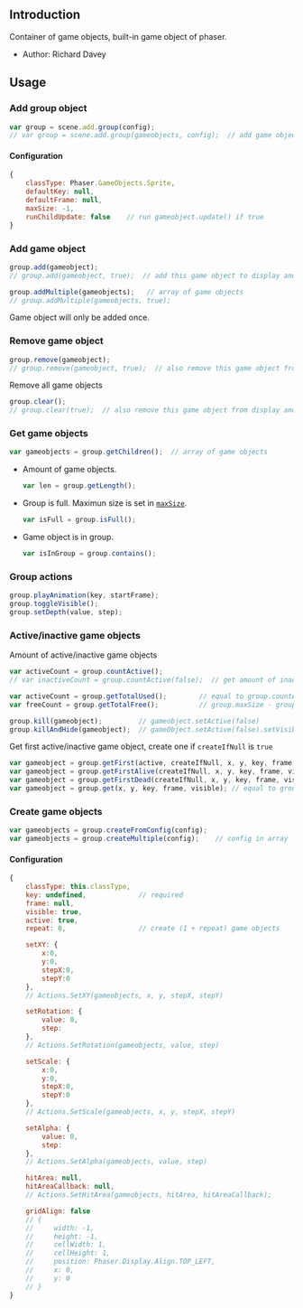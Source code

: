 ## Introduction

Container of game objects, built-in game object of phaser.

- Author: Richard Davey

## Usage

### Add group object

```javascript
var group = scene.add.group(config);
// var group = scene.add.group(gameobjects, config);  // add game objects into group
```

#### Configuration

```javascript
{
    classType: Phaser.GameObjects.Sprite,
    defaultKey: null,
    defaultFrame: null,
    maxSize: -1,
    runChildUpdate: false    // run gameobject.update() if true
}
```

### Add game object

```javascript
group.add(gameobject);
// group.add(gameobject, true);  // add this game object to display and update list of scene
```

```javascript
group.addMultiple(gameobjects);   // array of game objects
// group.addMultiple(gameobjects, true);
```

Game object will only be added once.

### Remove game object

```javascript
group.remove(gameobject);
// group.remove(gameobject, true);  // also remove this game object from display and update list of scene
```

Remove all game objects

```javascript
group.clear();
// group.clear(true);  // also remove this game object from display and update list of scene
```

### Get game objects

```javascript
var gameobjects = group.getChildren();  // array of game objects
```

- Amount of game objects.

    ```javascript
    var len = group.getLength();
    ```

- Group is full. Maximun size is set in [`maxSize`](group.md#configuration).

    ```javascript
    var isFull = group.isFull();
    ```

- Game object is in group.

    ```javascript
    var isInGroup = group.contains();
    ```

### Group actions

```javascript
group.playAnimation(key, startFrame);
group.toggleVisible();
group.setDepth(value, step);
```

### Active/inactive game objects

Amount of active/inactive game objects

```javascript
var activeCount = group.countActive();
// var inactiveCount = group.countActive(false);  // get amount of inactive game objects
```

```javascript
var activeCount = group.getTotalUsed();        // equal to group.countActive()
var freeCount = group.getTotalFree();          // group.maxSize - group.getTotalUsed()
```

```javascript
group.kill(gameobject);         // gameobject.setActive(false)
group.killAndHide(gameobject);  // gameObject.setActive(false).setVisible(false)
```

Get first active/inactive game object, create one if `createIfNull` is `true`

```javascript
var gameobject = group.getFirst(active, createIfNull, x, y, key, frame, visible);  // active = true/false
var gameobject = group.getFirstAlive(createIfNull, x, y, key, frame, visible); // equal to group.getFirst(true, ...)
var gameobject = group.getFirstDead(createIfNull, x, y, key, frame, visible); // equal to group.getFirst(false, ...)
var gameobject = group.get(x, y, key, frame, visible); // equal to group.getFirst(false, true, ...)
```

### Create game objects

```javascript
var gameobjects = group.createFromConfig(config);
var gameobjects = group.createMultiple(config);    // config in array
```

#### Configuration

```javascript
{
    classType: this.classType,
    key: undefined,             // required
    frame: null,
    visible: true,
    active: true,
    repeat: 0,                  // create (1 + repeat) game objects

    setXY: {
        x:0,
        y:0,
        stepX:0,
        stepY:0
    },
    // Actions.SetXY(gameobjects, x, y, stepX, stepY)

    setRotation: {
        value: 0,
        step:
    },
    // Actions.SetRotation(gameobjects, value, step)

    setScale: {
        x:0,
        y:0,
        stepX:0,
        stepY:0
    },
    // Actions.SetScale(gameobjects, x, y, stepX, stepY)

    setAlpha: {
        value: 0,
        step:
    },
    // Actions.SetAlpha(gameobjects, value, step)

    hitArea: null,
    hitAreaCallback: null,
    // Actions.SetHitArea(gameobjects, hitArea, hitAreaCallback);

    gridAlign: false
    // {
    //     width: -1,
    //     height: -1,
    //     cellWidth: 1,
    //     cellHeight: 1,
    //     position: Phaser.Display.Align.TOP_LEFT,
    //     x: 0,
    //     y: 0
    // }
}
```